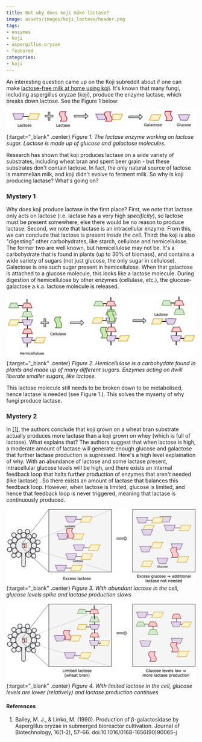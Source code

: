 ```yaml
---
title: But why does koji make lactase?
image: assets/images/koji_lactase/header.png
tags:
- enzymes
- koji
- aspergillus-oryzae
- featured
categories:
- koji
---
```


An interesting question came up on the Koji subreddit about if one can make [lactose-free milk at home using koji](https://www.reddit.com/r/Koji/comments/g6lpnt/using_koji_to_make_lactose_free_milk/). It's known that many fungi, including aspergillus oryzae (koji), produce the enzyme lactase, which breaks down lactose. See the Figure 1 below: 

[![lactase](/assets/images/koji_lactase/lactase.png)](/assets/images/koji_lactase/lactase.png){:target="_blank" .center}
*Figure 1. The lactase enzyme working on lactose sugar. Lactose is made up of glucose and galactose molecules.*


Research has shown that koji produces lactase on a wide variety of substrates, including wheat bran and spent beer grain - but these substrates don't contain lactose. In fact, the only natural source of lactose is mammelian milk, and koji didn't evolve to ferment milk. So why is koji producing lactase? What's going on? 

### Mystery 1
Why does koji produce lactase in the first place? First, we note that lactase only acts on lactose (i.e. lactase has a very high _specificity_), so lactose must be present somewhere, else there would be no reason to produce lactase. Second, we note that lactase is an intracellular enzyme. From this, we can conclude that lactose is present _inside the cell_. Third: the koji is also "digesting" other carbohydrates, like starch, cellulose and hemicellulose. The former two are well known, but hemicellulose may not be. It's a carbohydrate that is found in plants (up to 30% of biomass), and contains a wide variety of sugars (not just glucose, the only sugar in cellulose). Galactose is one such sugar present in hemicellulose. When that galactose is attached to a glucose molecule, this looks like a lactose molecule. During digestion of hemicellulose by other enzymes (cellulase, etc.), the glucose-galactose a.k.a. lactose molecule is released. 

[![hemicellulose](/assets/images/koji_lactase/hemicellulose.png)](/assets/images/koji_lactase/hemicellulose.png){:target="_blank" .center}
*Figure 2. Hemicellulose is a carbohydate found in plants and made up of many different sugars. Enzymes acting on itwill liberate smaller sugars, like lactose.*


This lactose molecule still needs to be broken down to be metabolised, hence lactase is needed (see Figure 1.). This solves the myserty of why fungi produce lactase. 

### Mystery 2

In [[1]](https://sci-hub.tw/10.1016/0168-1656(90)90065-J), the authors conclude that koji grown on a wheat bran substrate actually produces more lactase than a koji grown on whey (which is full of lactose). What explains that? The authors suggest that when lactose is high, a moderate amount of lactase will generate enough glucose and galactose that further lactase production is supressed. Here's a high level explaination of why. With an abundance of lactose and some lactase present, intracellular glucose levels will be high, and there exists an internal feedback loop that halts further production of enzymes that aren't needed (like lactase) . So there exists an amount of lactase that balances this feedback loop. However, when lactose is limited, glucose is limited, and hence that feedback loop is never triggered, meaning that lactase is continuously produced. 

[![lactose_substrate](/assets/images/koji_lactase/lactose_substrate.png)](/assets/images/koji_lactase/lactose_substrate.png){:target="_blank" .center}
*Figure 3. With abundant lactose in the cell, glucose levels spike and lactase production slows*

[![wheat_bran_substrate](/assets/images/koji_lactase/wheat_bran_substrate.png)](/assets/images/koji_lactase/wheat_bran_substrate.png){:target="_blank" .center}
*Figure 4. With limited lactose in the cell, glucose levels are lower (relatively) and lactase production continues*

#### References
 1. Bailey, M. J., & Linko, M. (1990). Production of β-galactosidase by Aspergillus oryzae in submerged bioreactor cultivation. Journal of Biotechnology, 16(1-2), 57–66. doi:10.1016/0168-1656(90)90065-j
